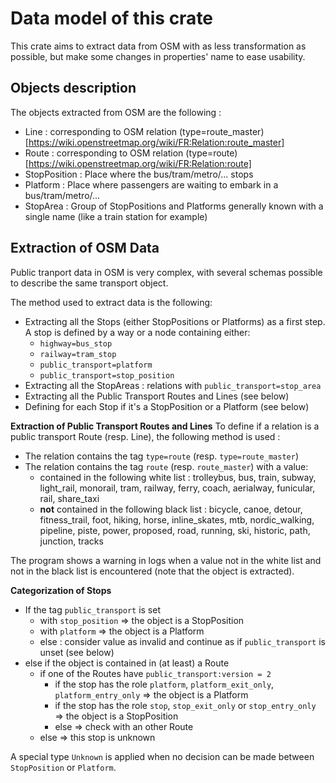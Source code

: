 # Data model of this crate

This crate aims to extract data from OSM with as less transformation as possible, but make some changes in properties' name to ease usability.

## Objects description
The objects extracted from OSM are the following :
* Line : corresponding to OSM relation (type=route_master)[https://wiki.openstreetmap.org/wiki/FR:Relation:route_master]
* Route : corresponding to OSM relation (type=route)[https://wiki.openstreetmap.org/wiki/FR:Relation:route]
* StopPosition : Place where the bus/tram/metro/... stops
* Platform : Place where passengers are waiting to embark in a bus/tram/metro/...
* StopArea : Group of StopPositions and Platforms generally known with a single name (like a train station for example)

## Extraction of OSM Data
Public tranport data in OSM is very complex, with several schemas possible to describe the same transport object.

The method used to extract data is the following:
* Extracting all the Stops (either StopPositions or Platforms) as a first step. A stop is defined by a way or a node containing either:
  * `highway=bus_stop`
  * `railway=tram_stop`
  * `public_transport=platform`
  * `public_transport=stop_position`
* Extracting all the StopAreas : relations with `public_transport=stop_area`
* Extracting all the Public Transport Routes and Lines (see below)
* Defining for each Stop if it's a StopPosition or a Platform (see below)


**Extraction of Public Transport Routes and Lines**
To define if a relation is a public transport Route (resp. Line), the following method is used :
* The relation contains the tag `type=route` (resp. `type=route_master`)
* The relation contains the tag `route` (resp. `route_master`) with a value:
  + contained in the following white list : trolleybus, bus, train, subway, light_rail, monorail, tram, railway, ferry, coach, aerialway, funicular, rail, share_taxi
  + **not** contained in the following black list :
bicycle, canoe, detour, fitness_trail, foot, hiking, horse, inline_skates, mtb, nordic_walking, pipeline, piste, power, proposed, road, running, ski, historic, path, junction, tracks


The program shows a warning in logs when a value not in the white list and not in the black list is encountered (note that the object is extracted). 


**Categorization of Stops**

* If the tag `public_transport` is set
  * with `stop_position` => the object is a StopPosition
  * with `platform` => the object is a Platform
  * else : consider value as invalid and continue as if `public_transport` is unset (see below)
* else if the object is contained in (at least) a Route
  * if one of the Routes have `public_transport:version = 2`
    * if the stop has the role `platform`, `platform_exit_only`, `platform_entry_only` => the object is a Platform
    * if the stop has the role `stop`, `stop_exit_only` or `stop_entry_only` => the object is a StopPosition
    * else => check with an other Route
  * else => this stop is unknown

A special type `Unknown` is applied when no decision can be made between `StopPosition` or `Platform`.
